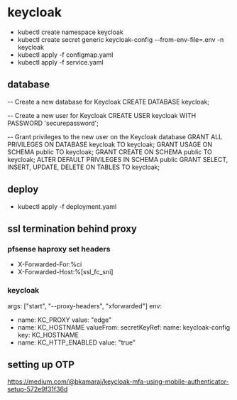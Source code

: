 # keycloak

* kubectl create namespace keycloak
* kubectl create secret generic keycloak-config --from-env-file=.env -n keycloak
* kubectl apply -f configmap.yaml
* kubectl apply -f service.yaml

## database

-- Create a new database for Keycloak
CREATE DATABASE keycloak;

-- Create a new user for Keycloak
CREATE USER keycloak WITH PASSWORD 'securepassword';

-- Grant privileges to the new user on the Keycloak database
GRANT ALL PRIVILEGES ON DATABASE keycloak TO keycloak;
GRANT USAGE ON SCHEMA public TO keycloak;
GRANT CREATE ON SCHEMA public TO keycloak;
ALTER DEFAULT PRIVILEGES IN SCHEMA public GRANT SELECT, INSERT, UPDATE, DELETE ON TABLES TO keycloak;

## deploy

* kubectl apply -f deployment.yaml

## ssl termination behind proxy

### pfsense haproxy set headers

* X-Forwarded-For:%ci
* X-Forwarded-Host:%[ssl_fc_sni]

### keycloak

args: ["start", "--proxy-headers", "xforwarded"]
env:

* name: KC_PROXY
  value: "edge"
* name: KC_HOSTNAME
  valueFrom:
    secretKeyRef:
      name: keycloak-config
      key: KC_HOSTNAME
* name: KC_HTTP_ENABLED
  value: "true"

## setting up OTP
<https://medium.com/@bkamaraj/keycloak-mfa-using-mobile-authenticator-setup-572e9f31f36d>
